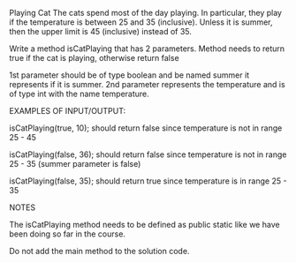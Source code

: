 Playing Cat
The cats spend most of the day playing. In particular, they play if the temperature is between 25 and 35 (inclusive). Unless it is summer, then the upper limit is 45 (inclusive) instead of 35.



Write a method isCatPlaying that has 2 parameters. Method needs to return true if the cat is playing, otherwise return false

1st parameter should be of type boolean and be named summer it represents if it is summer.
2nd parameter represents the temperature and is of type int with the name temperature.



EXAMPLES OF INPUT/OUTPUT:

isCatPlaying(true, 10); should return false since temperature is not in range 25 - 45 

isCatPlaying(false, 36); should return false since temperature is not in range 25 - 35 (summer parameter is false)

isCatPlaying(false, 35); should return true since temperature is in range 25 - 35 



NOTES

The isCatPlaying method needs to be defined as public static ​like we have been doing so far in the course.

Do not add the main method to the solution code.


